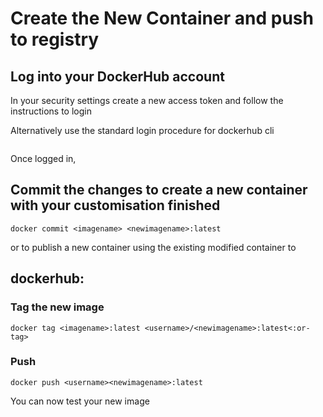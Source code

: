 # Create the New Container and push to registry

## Log into your DockerHub account

In your security settings create a new access token and follow the instructions to login

Alternatively use the standard login procedure for dockerhub cli

```text

```

Once logged in,

## Commit the changes to create a new container with your customisation finished

```text
docker commit <imagename> <newimagename>:latest
```

or to publish a new container using the existing modified container to

## dockerhub:

### Tag the  new image

```text
docker tag <imagename>:latest <username>/<newimagename>:latest<:or-tag>
```

### Push

```text
docker push <username><newimagename>:latest
```

You can now test your new image

